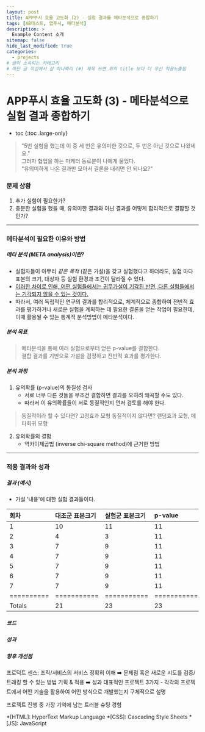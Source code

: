 ```yaml
---
layout: post
title: APP푸시 효율 고도화 (2) - 실험 결과를 메타분석으로 종합하기
tags: [AB테스트, 앱푸시, 메타분석]
description: >
  Example Content 소개
sitemap: false
hide_last_modified: true
categories:
  - projects
# 글이 소속되는 카테고리  
# 하단 글 작성에서 샾 하나짜리 (#) 제목 쓰면 위의 title 보다 더 우선 적용노출됨  
---
```


# APP푸시 효율 고도화 (3) - 메타분석으로 실험 결과 종합하기  

* toc
{:toc .large-only}

> "5번 실험을 했는데 이 중 세 번은 유의미한 것으로, 두 번은 아닌 것으로 나왔네요."  
> 그러자 협업을 하는 마케터 동료분이 나에게 물었다.  
> "유의미하게 나온 결과만 모아서 결론을 내리면 안 되나요?"  

### 문제 상황   
1. 추가 실험이 필요한가?  
2. 충분한 실험을 했을 때, 유의미한 결과와 아닌 결과를 어떻게 합리적으로 결합할 것인가?   

---

### 메타분석이 필요한 이유와 방법

##### 메타 분석 (META analysis)이란?  
* 실험자들이 아무리 *같은 목적* (같은 가설)을 갖고 실험했다고 하더라도, 실험 마다 표본의 크기, 대상자 등 실험 환경과 조건이 달라질 수 있다.  
* <ins> 이러한 차이로 인해, 어떤 실험들에서는 귀무가설이 기각된 반면, 다른 실험들에서는 기각되지 않을 수 있는 것이다.</ins>  
* 따라서, 여러 독립적인 연구의 결과를 합리적으로, 체계적으로 종합하여 전반적 효과를 평가하거나 새로운 실험을 계획하는 데 필요한 결론을 얻는 작업이 필요한데, 이때 활용될 수 있는 통계적 분석방법이 메타분석이다.

##### 분석 목표  
> 메타분석을 통해 여러 실험으로부터 얻은 p-value를 결합한다.  
> 결합 결과를 기반으로 가설을 검정하고 전반적 효과를 평가한다.

##### 분석 과정  
1. 유의확률 (p-value)의 동질성 검사  
    - 서로 너무 다른 것들을 무조건 결합하면 결과를 오히려 왜곡할 수도 있다.  
    - 따라서 이 유의확률들이 서로 동질적인지 먼저 검토를 해야 한다.<br>
> 동질적이라 할 수 있다면? 고정효과 모형
> 동질적이지 않다면? 랜덤효과 모형, 메타회귀 모형

2. 유의확률의 결합
    - 역카이제곱법 (inverse chi-square method)에 근거한 방법

---

### 적용 결과와 성과  
##### 결과 (예시)  

* 가설 '내용'에 대한 실험 결과들이다.

| 회차 | 대조군 표본크기 | 실험군 표본크기 | p-value |
|:---------|:----------|:----------|:----------|
| 1 |        10 |        11 |        11 |
| 2 |         4 |         3 |        11 |
| 3 |         7 |         9 |        11 |
| 4 |         7 |         9 |        11 |
| 5 |         7 |         9 |        11 |
| 6 |         7 |         9 |        11 |
| 7 |         7 |         9 |        11 |
|==========|===========|===========|===========|
|Totals    |        21 |        23 |        23 |

##### 코드  
##### 성과  
##### 향후 개선점

프로덕트 센스: 조직/서비스의 서비스 정확히 이해 ➡️ 문제점 혹은 새로운 시도를 검증/트래킹 할 수 있는 방법 기획 & 적용 ➡️ 성과
대표적인 프로젝트 3가지 - 각각의 프로젝트에서 어떤 기술을 활용하여 어떤 방식으로 개발했는지 구체적으로 설명


프로젝트 진행 중 가장 기억에 남는 트러블 슈팅 경험



*[HTML]: HyperText Markup Language
*[CSS]: Cascading Style Sheets
*[JS]: JavaScript
